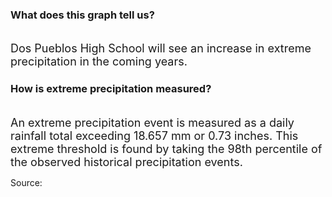 ### What does this graph tell us?
<br>
<span style="font-size:18px;">Dos Pueblos High School will see an increase in extreme precipitation in the coming years.</span>
<br>

### How is extreme precipitation measured?

<br>
<span style="font-size:18px;">An extreme precipitation event is measured as a daily rainfall total exceeding 18.657 mm or 0.73 inches. This extreme threshold is found by taking the 98th percentile of the observed historical precipitation events.</span>

Source:

